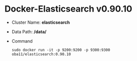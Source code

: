 # Docker-Elasticsearch v0.90.10

* Cluster Name: **elasticsearch**
* Data Path: **/data/**

* Command

  ```
  sudo docker run -it -p 9200:9200 -p 9300:9300 oba11/elasticsearch:0.90.10

